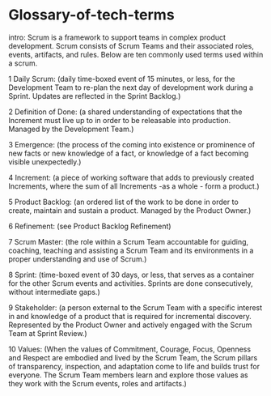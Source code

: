 # Glossary-of-tech-terms

intro:
Scrum is a framework to support teams in complex product development. Scrum consists of Scrum Teams and their associated roles, events, artifacts, and rules. Below are ten commonly used terms used within a scrum.

1 Daily Scrum: 
(daily time-boxed event of 15 minutes, or less, for the Development Team to re-plan the next day of development work during a Sprint. Updates are reflected in the Sprint Backlog.)

2 Definition of Done: 
(a shared understanding of expectations that the Increment must live up to in order to be releasable into production. Managed by the Development Team.)

3 Emergence:
(the process of the coming into existence or prominence of new facts or new knowledge of a fact, or knowledge of a fact becoming visible unexpectedly.)

4 Increment:
(a piece of working software that adds to previously created Increments, where the sum of all Increments -as a whole - form a product.)

5 Product Backlog:
(an ordered list of the work to be done in order to create, maintain and sustain a product. Managed by the Product Owner.)

6 Refinement:
(see Product Backlog Refinement)

7 Scrum Master:
(the role within a Scrum Team accountable for guiding, coaching, teaching and assisting a Scrum Team and its environments in a proper understanding and use of Scrum.)

8 Sprint:
(time-boxed event of 30 days, or less, that serves as a container for the other Scrum events and activities. Sprints are done consecutively, without intermediate gaps.)

9 Stakeholder:
(a person external to the Scrum Team with a specific interest in and knowledge of a product that is required for incremental discovery. Represented by the Product Owner and actively engaged with the Scrum Team at Sprint Review.)

10 Values: 
(When the values of Commitment, Courage, Focus, Openness and Respect are embodied and lived by the Scrum Team, the Scrum pillars of transparency, inspection, and adaptation come to life and builds trust for everyone. The Scrum Team members learn and explore those values as they work with the Scrum events, roles and artifacts.)
